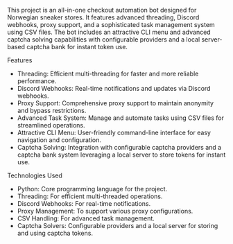 This project is an all-in-one checkout automation bot designed for Norwegian sneaker stores. It features advanced threading, Discord webhooks, proxy support, and a sophisticated task management system using CSV files. The bot includes an attractive CLI menu and advanced captcha solving capabilities with configurable providers and a local server-based captcha bank for instant token use.

Features
* Threading: Efficient multi-threading for faster and more reliable performance.
* Discord Webhooks: Real-time notifications and updates via Discord webhooks.
* Proxy Support: Comprehensive proxy support to maintain anonymity and bypass restrictions.
* Advanced Task System: Manage and automate tasks using CSV files for streamlined operations.
* Attractive CLI Menu: User-friendly command-line interface for easy navigation and configuration.
* Captcha Solving: Integration with configurable captcha providers and a captcha bank system leveraging a local server to store tokens for instant use.

Technologies Used
* Python: Core programming language for the project.
* Threading: For efficient multi-threaded operations.
* Discord Webhooks: For real-time notifications.
* Proxy Management: To support various proxy configurations.
* CSV Handling: For advanced task management.
* Captcha Solvers: Configurable providers and a local server for storing and using captcha tokens.

